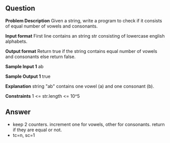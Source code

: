 ## Question
**Problem Description**
Given a string, write a program to check if it consists of equal number of vowels and consonants.

**Input format**
First line contains an string str consisting of lowercase english alphabets.

**Output format**
Return true if the string contains equal number of vowels and consonants else return false.

**Sample Input 1**
ab

**Sample Output 1**
true

**Explanation**
string "ab" contains one vowel (a) and one consonant (b).

**Constraints**
1 <= str.length <= 10^5

## Answer
- keep 2 counters. increment one for vowels, other for consonants. return if they are equal or not.
- tc=n, sc=1